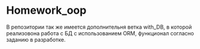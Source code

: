 # Homework_oop

В репозитории так же имеется дополнительня ветка with_DB, в которой реализовона работа с БД с использованием ORM, функционал согласно заданию в разработке. 
